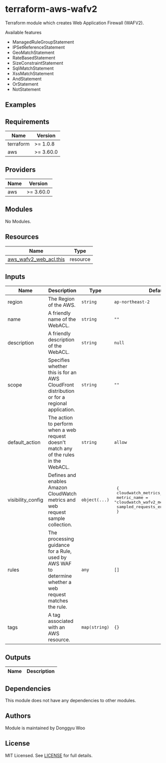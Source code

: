 # terraform-aws-wafv2

Terraform module which creates Web Application Firewall (WAFV2).

Available features

- ManagedRuleGroupStatement
- IPSetReferenceStatement
- GeoMatchStatement
- RateBasedStatement
- SizeConstraintStatement
- SqliMatchStatement
- XssMatchStatement
- AndStatement
- OrStatement
- NotStatement

## Examples

## Requirements

| Name | Version |
|------|---------|
| terraform | \>= 1.0.8 |
| aws | \>= 3.60.0 |

## Providers

| Name | Version |
|------|---------|
| aws | \>= 3.60.0 |

## Modules

No Modules.

## Resources

| Name | Type |
|------|------|
| [aws_wafv2_web_acl.this](https://registry.terraform.io/providers/hashicorp/aws/latest/docs/resources/wafv2_web_acl) | resource |

## Inputs

| Name | Description | Type | Default | Required |
|------|-------------|------|---------|:--------:|
| region | The Region of the AWS. | `string` | `ap-northeast-2` | no |
| name | A friendly name of the WebACL. | `string` | `""` | yes |
| description | A friendly description of the WebACL. | `string` | `null` | no |
| scope | Specifies whether this is for an AWS CloudFront distribution or for a regional application. | `string` | `""` | yes |
| default_action | The action to perform when a web request doesn't match any of the rules in the WebACL. | `string` | `allow` | no
| visibility_config | Defines and enables Amazon CloudWatch metrics and web request sample collection. | `object(...)` | <pre> { <br>   cloudwatch_metrics_enabled = false <br>   metric_name = "cloudwatch_wafv2_metrics" <br>   sampled_requests_enabled = false <br> } </pre> | no |  
| rules | The processing guidance for a Rule, used by AWS WAF to determine whether a web request matches the rule. | `any` | `[]` | yes 
| tags | A tag associated with an AWS resource. | `map(string)` | `{}` | no |

## Outputs

| Name | Description |
|------|-------------|


## Dependencies

This module does not have any dependencies to other modules.

## Authors

Module is maintained by Donggyu Woo

## License

MIT Licensed. See [LICENSE](https://github.com/woodonggyu/terraform-aws-wafv2/blob/main/LICENSE) for full details.
